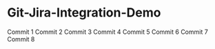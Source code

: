 # Git-Jira-Integration-Demo

Commit 1
Commit 2
Commit 3
Commit 4
Commit 5
Commit 6
Commit 7
Commit 8
